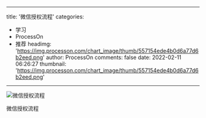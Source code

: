 
---
title: '微信授权流程'
categories: 
 - 学习
 - ProcessOn
 - 推荐
headimg: 'https://img.processon.com/chart_image/thumb/557154ede4b0d6a77d6b2eed.png'
author: ProcessOn
comments: false
date: 2022-02-11 06:26:27
thumbnail: 'https://img.processon.com/chart_image/thumb/557154ede4b0d6a77d6b2eed.png'
---

<div>   
<img class="thumb" alt="微信授权流程" src="https://img.processon.com/chart_image/thumb/557154ede4b0d6a77d6b2eed.png" referrerpolicy="no-referrer">
<p>微信授权流程</p>  
</div>
            